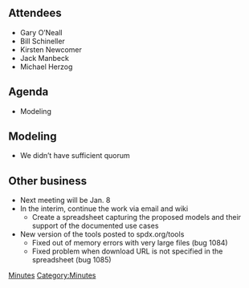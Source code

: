## Attendees

  - Gary O’Neall
  - Bill Schineller
  - Kirsten Newcomer
  - Jack Manbeck
  - Michael Herzog

## Agenda

  - Modeling

## Modeling

  - We didn’t have sufficient quorum

## Other business

  - Next meeting will be Jan. 8
  - In the interim, continue the work via email and wiki
      - Create a spreadsheet capturing the proposed models and their
        support of the documented use cases
  - New version of the tools posted to spdx.org/tools
      - Fixed out of memory errors with very large files (bug 1084)
      - Fixed problem when download URL is not specified in the
        spreadsheet (bug 1085)

[Minutes](Category:Technical "wikilink")
[Category:Minutes](Category:Minutes "wikilink")
